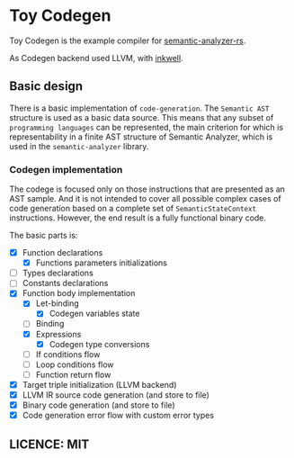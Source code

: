 # Toy Codegen

Toy Codegen is the example compiler for [semantic-analyzer-rs](https://github.com/mrLSD).

As Codegen backend used LLVM, with [inkwell](https://github.com/TheDan64/inkwell).

## Basic design

There is a basic implementation of `code-generation`. The `Semantic AST` structure is 
used as a basic data source. This means that any subset of `programming languages` 
can be represented, the main criterion for which is representability in a 
finite AST structure of Semantic Analyzer, which is used in the `semantic-analyzer` 
library.

### Codegen implementation

The codege is focused only on those instructions that are presented as 
an AST sample. And it is not intended to cover all possible complex 
cases of code generation based on a complete set of `SemanticStateContext` 
instructions. However, the end result is a fully functional binary code.

The basic parts is:
- [x] Function declarations
  - [x] Functions parameters initializations
- [ ] Types declarations
- [ ] Constants declarations
- [x] Function body implementation
  - [x] Let-binding
    - [x] Codegen variables state
  - [ ] Binding
  - [x] Expressions
    - [x] Codegen type conversions
  - [ ] If conditions flow
  - [ ] Loop conditions flow
  - [ ] Function return flow
- [x] Target triple initialization (LLVM backend)
- [x] LLVM IR source code generation (and store to file)
- [x] Binary code generation (and store to file)
- [x] Code generation error flow with custom error types

## LICENCE: MIT
